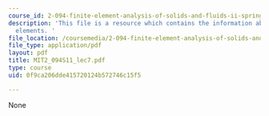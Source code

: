```yaml
---
course_id: 2-094-finite-element-analysis-of-solids-and-fluids-ii-spring-2011
description: 'This file is a resource which contains the information about isoparametric
  elements. '
file_location: /coursemedia/2-094-finite-element-analysis-of-solids-and-fluids-ii-spring-2011/0f9ca206dde415720124b572746c15f5_MIT2_094S11_lec7.pdf
file_type: application/pdf
layout: pdf
title: MIT2_094S11_lec7.pdf
type: course
uid: 0f9ca206dde415720124b572746c15f5

---
```

None